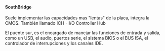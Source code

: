 #### SouthBridge
Suele implementar las capacidades mas "lentas" de la placa,
integra la CMOS. También llamado ICH - I/O Controller Hub

El puente sur, es el encargado de manejar las funciones de entrada y salida,
como un USB, el audio, puertos serie, el sistema BIOS o el BUS ISA, el controlador
de interrupciones y los canales IDE.
